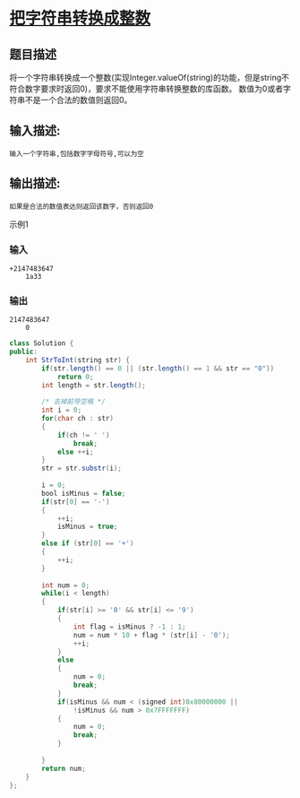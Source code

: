 # [把字符串转换成整数](https://www.nowcoder.com/practice/1277c681251b4372bdef344468e4f26e?tpId=13&tqId=11202&tPage=3&rp=3&ru=/ta/coding-interviews&qru=/ta/coding-interviews/question-ranking)

## 题目描述

将一个字符串转换成一个整数(实现Integer.valueOf(string)的功能，但是string不符合数字要求时返回0)，要求不能使用字符串转换整数的库函数。 数值为0或者字符串不是一个合法的数值则返回0。

## 输入描述:

```
输入一个字符串,包括数字字母符号,可以为空
```

## 输出描述:

```
如果是合法的数值表达则返回该数字，否则返回0
```

示例1

### 输入

```
+2147483647
    1a33
```

### 输出

```
2147483647
    0
```



```java
class Solution {
public:
    int StrToInt(string str) {
        if(str.length() == 0 || (str.length() == 1 && str == "0"))
            return 0;
        int length = str.length();
        
        /* 去掉前导空格 */
        int i = 0;
        for(char ch : str)
        {
            if(ch != ' ')
                break;
            else ++i;
        }
        str = str.substr(i);
        
        i = 0;
        bool isMinus = false;
        if(str[0] == '-')
        {
            ++i;
            isMinus = true;
        }
        else if (str[0] == '+')
        {
            ++i;
        }
        
        int num = 0;
        while(i < length)
        {
            if(str[i] >= '0' && str[i] <= '9')
            {
                int flag = isMinus ? -1 : 1;
                num = num * 10 + flag * (str[i] - '0');
                ++i;
            }
            else
            {
                num = 0;
                break;
            }
            if(isMinus && num < (signed int)0x80000000 ||
                !isMinus && num > 0x7FFFFFFF)
            {
                num = 0;
                break;
            }
           
        }
        return num;
    }
};
```

